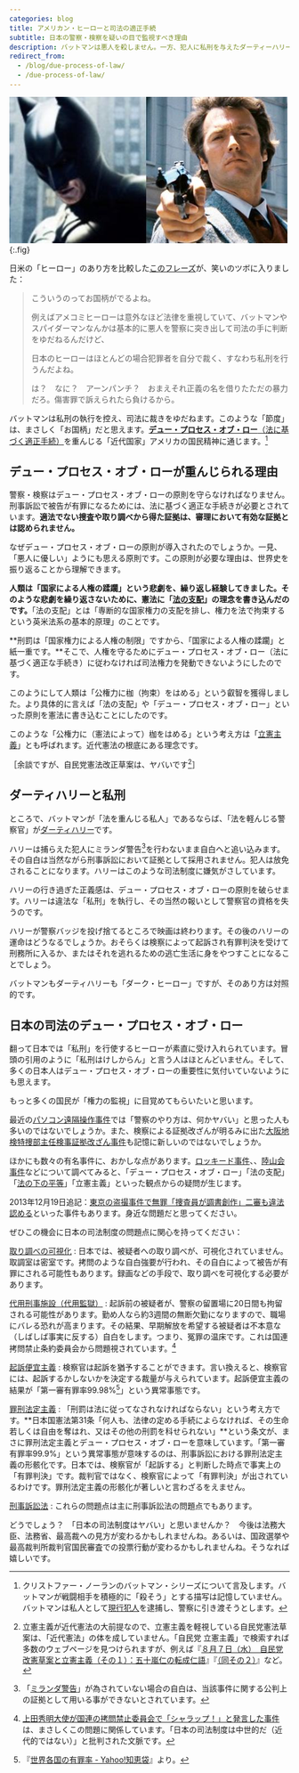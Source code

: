 ```yaml
---
categories: blog
title: アメリカン・ヒーローと司法の適正手続
subtitle: 日本の警察・検察を疑いの目で監視すべき理由
description: バットマンは悪人を殺しません。一方、犯人に私刑を与えたダーティーハリーは警察を辞めます。
redirect_from:
  - /blog/due-process-of-law/
  - /due-process-of-law/
---
```


![](/images/blog/2013-08-15-due-process-of-law/batman-and-harry.jpg){:.fig}

日米の「ヒーロー」のあり方を比較した[このフレーズ][quote_source]が、笑いのツボに入りました：

[quote_source]: http://d.hatena.ne.jp/tokunoriben/20130813/1376415786

> こういうのってお国柄がでるよね。
>
> 例えばアメコミヒーローは意外なほど法律を重視していて、バットマンやスパイダーマンなんかは基本的に悪人を警察に突き出して司法の手に判断をゆだねるんだけど、
>
> 日本のヒーローはほとんどの場合犯罪者を自分で裁く、すなわち私刑を行うんだよね。
>
> は？　なに？　アーンパンチ？　おまえそれ正義の名を借りたただの暴力だろ。傷害罪で訴えられたら負けるから。

バットマンは私刑の執行を控え、司法に裁きをゆだねます。このような「節度」は、まさしく「お国柄」だと思えます。[**デュー・プロセス・オブ・ロー**（法に基づく適正手続）][due_process]を重んじる「近代国家」アメリカの国民精神に通じます。[^batman]

[due_process]: http://ja.wikipedia.org/wiki/%E3%83%87%E3%83%A5%E3%83%BC%E3%83%BB%E3%83%97%E3%83%AD%E3%82%BB%E3%82%B9%E3%83%BB%E3%82%AA%E3%83%96%E3%83%BB%E3%83%AD%E3%83%BC

[^batman]: クリストファー・ノーランのバットマン・シリーズについて言及します。バットマンが戦闘相手を積極的に「殺そう」とする描写は記憶していません。バットマンは私人として[現行犯人][In_flagrante_delicto]を逮捕し、警察に引き渡そうとします。

[In_flagrante_delicto]: http://ja.wikipedia.org/wiki/%E7%8F%BE%E8%A1%8C%E7%8A%AF

## デュー・プロセス・オブ・ローが重んじられる理由 ##

警察・検察はデュー・プロセス・オブ・ローの原則を守らなければなりません。刑事訴訟で被告が有罪になるためには、法に基づく適正な手続きが必要とされています。**適法でない捜査や取り調べから得た証拠は、審理において有効な証拠とは認められません。**

なぜデュー・プロセス・オブ・ローの原則が導入されたのでしょうか。一見、「悪人に優しい」ようにも思える原則です。この原則が必要な理由は、世界史を振り返ることから理解できます。

**人類は「国家による人権の蹂躙」という悲劇を、繰り返し経験してきました。そのような悲劇を繰り返さないために、憲法に「[法の支配][rule_of_law]」の理念を書き込んだのです。**「法の支配」とは「専断的な国家権力の支配を排し、権力を法で拘束するという英米法系の基本的原理」のことです。

[rule_of_law]: http://ja.wikipedia.org/wiki/%E6%B3%95%E3%81%AE%E6%94%AF%E9%85%8D

**刑罰は「国家権力による人権の制限」ですから、「国家による人権の蹂躙」と紙一重です。**そこで、人権を守るためにデュー・プロセス・オブ・ロー（法に基づく適正な手続き）に従わなければ司法権力を発動できないようにしたのです。

このようにして人類は「公権力に枷（拘束）をはめる」という叡智を獲得しました。より具体的に言えば「法の支配」や「デュー・プロセス・オブ・ロー」といった原則を憲法に書き込むことにしたのです。

このような「公権力に（憲法によって）枷をはめる」という考え方は「[立憲主義][constitutionalism]」とも呼ばれます。近代憲法の根底にある理念です。

[constitutionalism]: http://ja.wikipedia.org/wiki/%E7%AB%8B%E6%86%B2%E4%B8%BB%E7%BE%A9

［余談ですが、自民党憲法改正草案は、ヤバいです[^ldp_constitution]］

[^ldp_constitution]: 立憲主義が近代憲法の大前提なので、立憲主義を軽視している自民党憲法草案は、「近代憲法」の体を成していません。「自民党 立憲主義」で検索すれば多数のウェブページを見つけられますが、例えば『[８月７日（水）　自民党改憲草案と立憲主義（その１）：五十嵐仁の転成仁語](http://igajin.blog.so-net.ne.jp/2013-08-07)』『[（同その２）](http://igajin.blog.so-net.ne.jp/2013-08-08)』など。

## ダーティハリーと私刑 ##

ところで、バットマンが「法を重んじる私人」であるならば、「法を軽んじる警察官」が[ダーティハリー][dirty_harry]です。

[dirty_harry]: http://ja.wikipedia.org/wiki/%E3%83%80%E3%83%BC%E3%83%86%E3%82%A3%E3%83%8F%E3%83%AA%E3%83%BC

ハリーは捕らえた犯人にミランダ警告[^miranda_warning_desc]を行わないまま自白へと追い込みます。その自白は当然ながら刑事訴訟において証拠として採用されません。犯人は放免されることになります。ハリーはこのような司法制度に嫌気がさしています。

[^miranda_warning_desc]: 「[ミランダ警告][miranda_warning]」が為されていない場合の自白は、当該事件に関する公判上の証拠として用いる事ができないとされています。

[miranda_warning]: http://ja.wikipedia.org/wiki/%E3%83%9F%E3%83%A9%E3%83%B3%E3%83%80%E8%AD%A6%E5%91%8A

ハリーの行き過ぎた正義感は、デュー・プロセス・オブ・ローの原則を破らせます。ハリーは違法な「私刑」を執行し、その当然の報いとして警察官の資格を失うのです。

ハリーが警察バッジを投げ捨てるところで映画は終わります。その後のハリーの運命はどうなるでしょうか。おそらくは検察によって起訴され有罪判決を受けて刑務所に入るか、またはそれを逃れるための逃亡生活に身をやつすことになることでしょう。

バットマンもダーティハリーも「ダーク・ヒーロー」ですが、そのあり方は対照的です。

## 日本の司法のデュー・プロセス・オブ・ロー ##

翻って日本では「私刑」を行使するヒーローが素直に受け入れられています。冒頭の引用のように「私刑はけしからん」と言う人はほとんどいません。そして、多くの日本人はデュー・プロセス・オブ・ローの重要性に気付いていないようにも思えます。

もっと多くの国民が「権力の監視」に目覚めてもらいたいと思います。

最近の[パソコン遠隔操作事件][pc_remote_op_case]では「警察のやり方は、何かヤバい」と思った人も多いのではないでしょうか。また、検察による証拠改ざんが明るみに出た[大阪地検特捜部主任検事証拠改ざん事件](http://ja.wikipedia.org/wiki/%E5%A4%A7%E9%98%AA%E5%9C%B0%E6%A4%9C%E7%89%B9%E6%8D%9C%E9%83%A8%E4%B8%BB%E4%BB%BB%E6%A4%9C%E4%BA%8B%E8%A8%BC%E6%8B%A0%E6%94%B9%E3%81%96%E3%82%93%E4%BA%8B%E4%BB%B6)も記憶に新しいのではないでしょうか。

ほかにも数々の有名事件に、おかしな点があります。[ロッキード事件][lockheed_case]、、[陸山会事件][rikuzankai_case]などについて調べてみると、「デュー・プロセス・オブ・ロー」「法の支配」「[法の下の平等][equality]」「立憲主義」といった観点からの疑問が生じます。

[pc_remote_op_case]: http://ja.wikipedia.org/wiki/%E3%83%91%E3%82%BD%E3%82%B3%E3%83%B3%E9%81%A0%E9%9A%94%E6%93%8D%E4%BD%9C%E4%BA%8B%E4%BB%B6
[lockheed_case]: http://ja.wikipedia.org/wiki/%E3%83%AD%E3%83%83%E3%82%AD%E3%83%BC%E3%83%89%E4%BA%8B%E4%BB%B6
[rikuzankai_case]: http://ja.wikipedia.org/wiki/%E9%99%B8%E5%B1%B1%E4%BC%9A%E4%BA%8B%E4%BB%B6
[equality]: http://ja.wikipedia.org/wiki/%E6%B3%95%E3%81%AE%E4%B8%8B%E3%81%AE%E5%B9%B3%E7%AD%89

2013年12月19日追記：[東京の盗撮事件で無罪「捜査員が調書創作」二審も違法認める](http://www.nikkei.com/article/DGXNASDG1703T_X11C13A2CC1000/)といった事件もあります。身近な問題だと思ってください。

ぜひこの機会に日本の司法制度の問題点に関心を持ってください：

[取り調べの可視化](http://kotobank.jp/word/%E5%8F%96%E3%82%8A%E8%AA%BF%E3%81%B9%E3%81%AE%E5%8F%AF%E8%A6%96%E5%8C%96)
: 日本では、被疑者への取り調べが、可視化されていません。取調室は密室です。拷問のような自白強要が行われ、その自白によって被告が有罪にされる可能性もあります。録画などの手段で、取り調べを可視化する必要があります。

[代用刑事施設（代用監獄）](http://ja.wikipedia.org/wiki/%E4%BB%A3%E7%94%A8%E5%88%91%E4%BA%8B%E6%96%BD%E8%A8%AD)
: 起訴前の被疑者が、警察の留置場に20日間も拘留される可能性があります。勤め人なら約3週間の無断欠勤になりますので、職場にバレる恐れが高まります。その結果、早期解放を希望する被疑者は不本意な（しばしば事実に反する）自白をします。つまり、冤罪の温床です。これは国連拷問禁止条約委員会から問題視されています。[^un_human_rights]

[起訴便宜主義](http://ja.wikipedia.org/wiki/%E8%B5%B7%E8%A8%B4%E4%BE%BF%E5%AE%9C%E4%B8%BB%E7%BE%A9)
: 検察官は起訴を猶予することができます。言い換えると、検察官には、起訴するかしないかを決定する裁量が与えられています。起訴便宜主義の結果が「第一審有罪率99.98%[^guilty_rate]」という異常事態です。

[罪刑法定主義](http://ja.wikipedia.org/wiki/%E7%BD%AA%E5%88%91%E6%B3%95%E5%AE%9A%E4%B8%BB%E7%BE%A9)
: 「刑罰は法に従ってなされなければならない」という考え方です。**日本国憲法第31条「何人も、法律の定める手続によらなければ、その生命若しくは自由を奪はれ、又はその他の刑罰を科せられない」**という条文が、まさに罪刑法定主義とデュー・プロセス・オブ・ローを意味しています。「第一審有罪率99.9%」という異常事態が意味するのは、刑事訴訟における罪刑法定主義の形骸化です。日本では、検察官が「起訴する」と判断した時点で事実上の「有罪判決」です。裁判官ではなく、検察官によって「有罪判決」が出されているわけです。罪刑法定主義の形骸化が著しいと言わざるをえません。

[^guilty_rate]: 『[世界各国の有罪率 - Yahoo!知恵袋](http://note.chiebukuro.yahoo.co.jp/detail/n44514)』より。

[^un_human_rights]: [上田秀明大使が国連の拷問禁止委員会で「シャラップ！」と発言した事件](http://www.huffingtonpost.jp/2013/06/10/ueda_hideaki_shutup_n_3418262.html)は、まさしくこの問題に関係しています。「日本の司法制度は中世的だ（近代的ではない）」と批判された文脈です。

[刑事訴訟法](http://ja.wikipedia.org/wiki/%E5%88%91%E4%BA%8B%E8%A8%B4%E8%A8%9F%E6%B3%95)
: これらの問題点は主に刑事訴訟法の問題点でもあります。

どうでしょう？　「日本の司法制度はヤバい」と思いませんか？　今後は法務大臣、法務省、最高裁への見方が変わるかもしれませんね。あるいは、国政選挙や最高裁判所裁判官国民審査での投票行動が変わるかもしれませんね。そうなれば嬉しいです。
